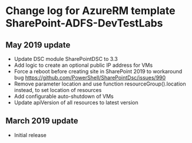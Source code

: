 # Change log for AzureRM template SharePoint-ADFS-DevTestLabs

## May 2019 update

* Update DSC module SharePointDSC to 3.3
* Add logic to create an optional public IP address for VMs
* Force a reboot before creating site in SharePoint 2019 to workaround bug https://github.com/PowerShell/SharePointDsc/issues/990
* Remove parameter location and use function resourceGroup().location instead, to set location of resources
* Add configurable auto-shutdown of VMs
* Update apiVersion of all resources to latest version

## March 2019 update

* Initial release
